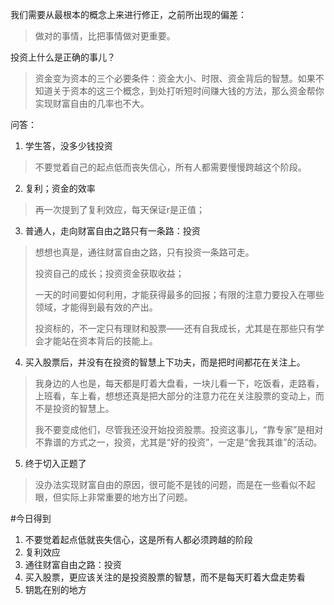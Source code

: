 我们需要从最根本的概念上来进行修正，之前所出现的偏差：
> 做对的事情，比把事情做对更重要。

投资上什么是正确的事儿？
> 资金变为资本的三个必要条件：资金大小、时限、资金背后的智慧。如果不知道关于资本的这三个概念，到处打听短时间赚大钱的方法，那么资金帮你实现财富自由的几率也不大。

问答：

1. 学生答，没多少钱投资
> 不要觉着自己的起点低而丧失信心，所有人都需要慢慢跨越这个阶段。

2. 复利；资金的效率
> 再一次提到了复利效应，每天保证r是正值；

3. 普通人，走向财富自由之路只有一条路：投资
> 想想也真是，通往财富自由之路，只有投资一条路可走。
> 
> 投资自己的成长；投资资金获取收益；
> 
> 一天的时间要如何利用，才能获得最多的回报；有限的注意力要投入在哪些领域，才能得到最有效的产出。
> 
> 投资标的，不一定只有理财和股票——还有自我成长，尤其是在那些只有学会才能站在资本背后的技能上。

4. 买入股票后，并没有在投资的智慧上下功夫，而是把时间都花在关注上。
> 我身边的人也是，每天都是盯着大盘看，一块儿看一下，吃饭看，走路看，上班看，车上看，想想还真是把大部分的注意力花在关注股票的变动上，而不是投资的智慧上。
> 
> 我不要变成他们，尽管我还没开始投资股票。投资这事儿，“靠专家”是相对不靠谱的方式之一，投资，尤其是“好的投资”，一定是“舍我其谁”的活动。

5. 终于切入正题了
> 没办法实现财富自由的原因，很可能不是钱的问题，而是在一些看似不起眼，但实际上非常重要的地方出了问题。

#今日得到

1. 不要觉着起点低就丧失信心，这是所有人都必须跨越的阶段
2. 复利效应
3. 通往财富自由之路：投资
4. 买入股票，更应该关注的是投资股票的智慧，而不是每天盯着大盘走势看
5. 钥匙在别的地方



